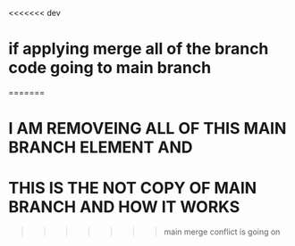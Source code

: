 <<<<<<< dev
# if applying merge all of the branch code going to main branch
=======
# I AM REMOVEING ALL OF THIS MAIN BRANCH ELEMENT AND 
# THIS IS THE NOT COPY OF MAIN BRANCH AND HOW IT WORKS
>>>>>>> main
>>>>>>> merge conflict is going on
